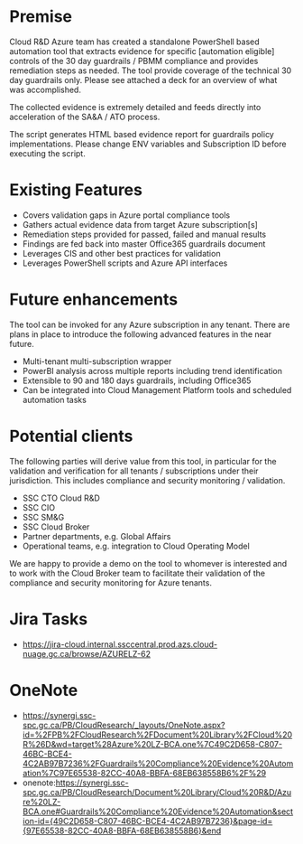 # Premise
Cloud R&D Azure team has created a standalone PowerShell based automation tool that extracts evidence for specific [automation eligible] controls of the 30 day guardrails / PBMM compliance and provides remediation steps as needed. The tool  provide coverage of the technical 30 day guardrails only. Please see attached a deck for an overview of what was accomplished. 

The collected evidence is extremely detailed and feeds directly into acceleration of the SA&A / ATO process.

The script generates HTML based evidence report for guardrails policy implementations. Please change ENV variables and Subscription ID before executing the script. 

# Existing Features

* Covers validation gaps in Azure portal compliance tools
* Gathers actual evidence data from target Azure subscription[s]
* Remediation steps provided for passed, failed and manual results
* Findings are fed back into master Office365 guardrails document
* Leverages CIS and other best practices for validation
* Leverages PowerShell scripts and Azure API interfaces

# Future enhancements

The tool can be invoked for any Azure subscription in any tenant. There are plans in place to introduce the following advanced features in the near future.

* Multi-tenant multi-subscription wrapper
* PowerBI analysis across multiple reports including trend identification
* Extensible to 90 and 180 days guardrails, including Office365
* Can be integrated into Cloud Management Platform tools and scheduled automation tasks

# Potential clients

The following parties will derive value from this tool, in particular for the validation and verification for all tenants / subscriptions under their jurisdiction. This includes compliance and security monitoring / validation. 

* SSC CTO Cloud R&D
* SSC CIO
* SSC SM&G
* SSC Cloud Broker
* Partner departments, e.g. Global Affairs
* Operational teams, e.g. integration to Cloud Operating Model

We are happy to provide a demo on the tool to whomever is interested and to work with the Cloud Broker team to facilitate their validation of the compliance and security monitoring for Azure tenants.

# Jira Tasks

* https://jira-cloud.internal.ssccentral.prod.azs.cloud-nuage.gc.ca/browse/AZURELZ-62

# OneNote

* https://synergi.ssc-spc.gc.ca/PB/CloudResearch/_layouts/OneNote.aspx?id=%2FPB%2FCloudResearch%2FDocument%20Library%2FCloud%20R%26D&wd=target%28Azure%20LZ-BCA.one%7C49C2D658-C807-46BC-BCE4-4C2AB97B7236%2FGuardrails%20Compliance%20Evidence%20Automation%7C97E65538-82CC-40A8-BBFA-68EB638558B6%2F%29
* onenote:https://synergi.ssc-spc.gc.ca/PB/CloudResearch/Document%20Library/Cloud%20R&D/Azure%20LZ-BCA.one#Guardrails%20Compliance%20Evidence%20Automation&section-id={49C2D658-C807-46BC-BCE4-4C2AB97B7236}&page-id={97E65538-82CC-40A8-BBFA-68EB638558B6}&end
